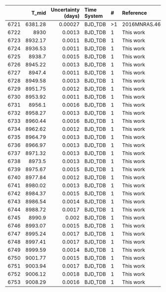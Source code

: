 |      |   T_mid |   Uncertainty (days) | Time System   | #   | Reference           |
|-----:|--------:|---------------------:|:--------------|:----|:--------------------|
| 6721 | 6381.28 |              0.00027 | BJD_TDB       | >1  | 2016MNRAS.463.3276H |
| 6722 | 8930    |              0.0013  | BJD_TDB       | 1   | This work           |
| 6723 | 8932.17 |              0.0011  | BJD_TDB       | 1   | This work           |
| 6724 | 8936.53 |              0.0011  | BJD_TDB       | 1   | This work           |
| 6725 | 8938.7  |              0.0015  | BJD_TDB       | 1   | This work           |
| 6726 | 8945.22 |              0.0013  | BJD_TDB       | 1   | This work           |
| 6727 | 8947.4  |              0.0011  | BJD_TDB       | 1   | This work           |
| 6728 | 8949.58 |              0.0013  | BJD_TDB       | 1   | This work           |
| 6729 | 8951.75 |              0.0012  | BJD_TDB       | 1   | This work           |
| 6730 | 8953.92 |              0.0011  | BJD_TDB       | 1   | This work           |
| 6731 | 8956.1  |              0.0016  | BJD_TDB       | 1   | This work           |
| 6732 | 8958.27 |              0.0013  | BJD_TDB       | 1   | This work           |
| 6733 | 8960.44 |              0.0016  | BJD_TDB       | 1   | This work           |
| 6734 | 8962.62 |              0.0012  | BJD_TDB       | 1   | This work           |
| 6735 | 8964.79 |              0.0013  | BJD_TDB       | 1   | This work           |
| 6736 | 8966.97 |              0.0013  | BJD_TDB       | 1   | This work           |
| 6737 | 8971.32 |              0.0013  | BJD_TDB       | 1   | This work           |
| 6738 | 8973.5  |              0.0013  | BJD_TDB       | 1   | This work           |
| 6739 | 8975.67 |              0.0015  | BJD_TDB       | 1   | This work           |
| 6740 | 8977.84 |              0.0012  | BJD_TDB       | 1   | This work           |
| 6741 | 8980.02 |              0.0013  | BJD_TDB       | 1   | This work           |
| 6742 | 8984.37 |              0.0015  | BJD_TDB       | 1   | This work           |
| 6743 | 8986.54 |              0.0014  | BJD_TDB       | 1   | This work           |
| 6744 | 8988.72 |              0.0017  | BJD_TDB       | 1   | This work           |
| 6745 | 8990.9  |              0.002   | BJD_TDB       | 1   | This work           |
| 6746 | 8993.07 |              0.0015  | BJD_TDB       | 1   | This work           |
| 6747 | 8995.24 |              0.0017  | BJD_TDB       | 1   | This work           |
| 6748 | 8997.41 |              0.0017  | BJD_TDB       | 1   | This work           |
| 6749 | 8999.59 |              0.0014  | BJD_TDB       | 1   | This work           |
| 6750 | 9001.77 |              0.0015  | BJD_TDB       | 1   | This work           |
| 6751 | 9003.94 |              0.0017  | BJD_TDB       | 1   | This work           |
| 6752 | 9006.12 |              0.0018  | BJD_TDB       | 1   | This work           |
| 6753 | 9008.29 |              0.0016  | BJD_TDB       | 1   | This work           |